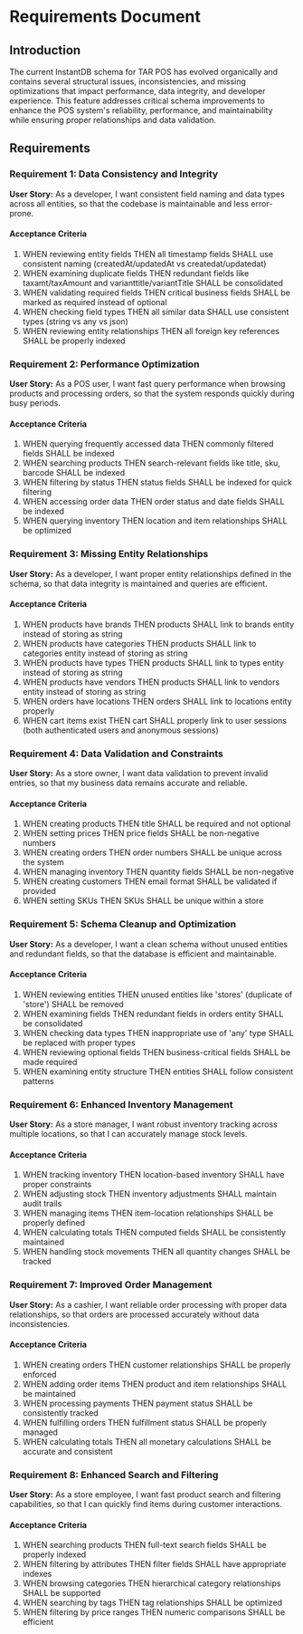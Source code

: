 # Requirements Document

## Introduction

The current InstantDB schema for TAR POS has evolved organically and contains several structural issues, inconsistencies, and missing optimizations that impact performance, data integrity, and developer experience. This feature addresses critical schema improvements to enhance the POS system's reliability, performance, and maintainability while ensuring proper relationships and data validation.

## Requirements

### Requirement 1: Data Consistency and Integrity

**User Story:** As a developer, I want consistent field naming and data types across all entities, so that the codebase is maintainable and less error-prone.

#### Acceptance Criteria

1. WHEN reviewing entity fields THEN all timestamp fields SHALL use consistent naming (createdAt/updatedAt vs createdat/updatedat)
2. WHEN examining duplicate fields THEN redundant fields like taxamt/taxAmount and varianttitle/variantTitle SHALL be consolidated
3. WHEN validating required fields THEN critical business fields SHALL be marked as required instead of optional
4. WHEN checking field types THEN all similar data SHALL use consistent types (string vs any vs json)
5. WHEN reviewing entity relationships THEN all foreign key references SHALL be properly indexed

### Requirement 2: Performance Optimization

**User Story:** As a POS user, I want fast query performance when browsing products and processing orders, so that the system responds quickly during busy periods.

#### Acceptance Criteria

1. WHEN querying frequently accessed data THEN commonly filtered fields SHALL be indexed
2. WHEN searching products THEN search-relevant fields like title, sku, barcode SHALL be indexed
3. WHEN filtering by status THEN status fields SHALL be indexed for quick filtering
4. WHEN accessing order data THEN order status and date fields SHALL be indexed
5. WHEN querying inventory THEN location and item relationships SHALL be optimized

### Requirement 3: Missing Entity Relationships

**User Story:** As a developer, I want proper entity relationships defined in the schema, so that data integrity is maintained and queries are efficient.

#### Acceptance Criteria

1. WHEN products have brands THEN products SHALL link to brands entity instead of storing as string
2. WHEN products have categories THEN products SHALL link to categories entity instead of storing as string
3. WHEN products have types THEN products SHALL link to types entity instead of storing as string
4. WHEN products have vendors THEN products SHALL link to vendors entity instead of storing as string
5. WHEN orders have locations THEN orders SHALL link to locations entity properly
6. WHEN cart items exist THEN cart SHALL properly link to user sessions (both authenticated users and anonymous sessions)

### Requirement 4: Data Validation and Constraints

**User Story:** As a store owner, I want data validation to prevent invalid entries, so that my business data remains accurate and reliable.

#### Acceptance Criteria

1. WHEN creating products THEN title SHALL be required and not optional
2. WHEN setting prices THEN price fields SHALL be non-negative numbers
3. WHEN creating orders THEN order numbers SHALL be unique across the system
4. WHEN managing inventory THEN quantity fields SHALL be non-negative
5. WHEN creating customers THEN email format SHALL be validated if provided
6. WHEN setting SKUs THEN SKUs SHALL be unique within a store

### Requirement 5: Schema Cleanup and Optimization

**User Story:** As a developer, I want a clean schema without unused entities and redundant fields, so that the database is efficient and maintainable.

#### Acceptance Criteria

1. WHEN reviewing entities THEN unused entities like 'stores' (duplicate of 'store') SHALL be removed
2. WHEN examining fields THEN redundant fields in orders entity SHALL be consolidated
3. WHEN checking data types THEN inappropriate use of 'any' type SHALL be replaced with proper types
4. WHEN reviewing optional fields THEN business-critical fields SHALL be made required
5. WHEN examining entity structure THEN entities SHALL follow consistent patterns

### Requirement 6: Enhanced Inventory Management

**User Story:** As a store manager, I want robust inventory tracking across multiple locations, so that I can accurately manage stock levels.

#### Acceptance Criteria

1. WHEN tracking inventory THEN location-based inventory SHALL have proper constraints
2. WHEN adjusting stock THEN inventory adjustments SHALL maintain audit trails
3. WHEN managing items THEN item-location relationships SHALL be properly defined
4. WHEN calculating totals THEN computed fields SHALL be consistently maintained
5. WHEN handling stock movements THEN all quantity changes SHALL be tracked

### Requirement 7: Improved Order Management

**User Story:** As a cashier, I want reliable order processing with proper data relationships, so that orders are processed accurately without data inconsistencies.

#### Acceptance Criteria

1. WHEN creating orders THEN customer relationships SHALL be properly enforced
2. WHEN adding order items THEN product and item relationships SHALL be maintained
3. WHEN processing payments THEN payment status SHALL be consistently tracked
4. WHEN fulfilling orders THEN fulfillment status SHALL be properly managed
5. WHEN calculating totals THEN all monetary calculations SHALL be accurate and consistent

### Requirement 8: Enhanced Search and Filtering

**User Story:** As a store employee, I want fast product search and filtering capabilities, so that I can quickly find items during customer interactions.

#### Acceptance Criteria

1. WHEN searching products THEN full-text search fields SHALL be properly indexed
2. WHEN filtering by attributes THEN filter fields SHALL have appropriate indexes
3. WHEN browsing categories THEN hierarchical category relationships SHALL be supported
4. WHEN searching by tags THEN tag relationships SHALL be optimized
5. WHEN filtering by price ranges THEN numeric comparisons SHALL be efficient